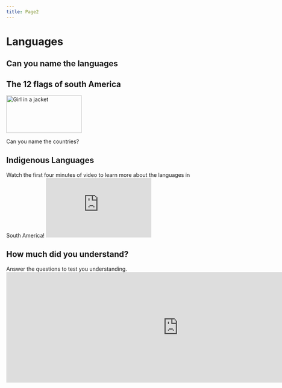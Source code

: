 ```yaml
---
title: Page2
---
```


<!DOCTYPE html>
<html>
<body>

<h1>Languages</h1>

<section>
  <h2>Can you name the languages</h2>
  <html>
<body>

<h1>The 12 flags of south America</h1>

<img src="https://upload.wikimedia.org/wikipedia/commons/b/b1/SouthAmericaFlags.jpg"  alt="Girl in a jacket" width="200" height="100">

</body>
</html>
<p> Can you name the countries? </p>
</section>

<section>
  <h2>Indigenous Languages</h2>
  <p>Watch the first four minutes of video to learn more about the languages in South America!
  <iframe width="280" height="158" src="https://www.youtube.com/embed/US-sSO0Pc3Q" title="YouTube video player" frameborder="0" allow="accelerometer; autoplay; clipboard-write; encrypted-media; gyroscope; picture-in-picture" allowfullscreen></iframe>
  </p>
</section>

<section>
  <h2>How much did you understand?</h2>
  <p>Answer the questions to test you understanding.
<iframe src="https://h5p.org/h5p/embed/1235829" width="911" height="294" frameborder="0" allowfullscreen="allowfullscreen" allow="geolocation *; microphone *; camera *; midi *; encrypted-media *" title="Example Content - Single Choice Set"></iframe><script src="https://h5p.org/sites/all/modules/h5p/library/js/h5p-resizer.js" charset="UTF-8"></script>
  </p>
</section>
</body>
</html>
